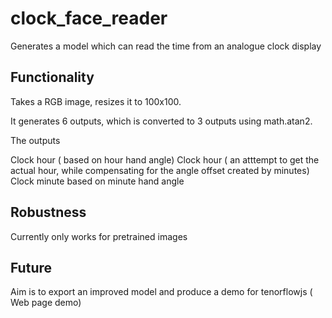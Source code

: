 # clock_face_reader
Generates a model which can read the time from an analogue clock display

## Functionality

Takes a RGB image, resizes it to 100x100.

It generates 6 outputs, which is converted to 3 outputs using math.atan2.

The outputs

Clock hour ( based on hour hand angle)
Clock hour ( an atttempt to get the actual hour, while compensating for the angle offset created by minutes)
Clock minute based on minute hand angle

## Robustness

Currently only works for pretrained images

## Future

Aim is to export an improved model and produce a demo for tenorflowjs ( Web page demo)
